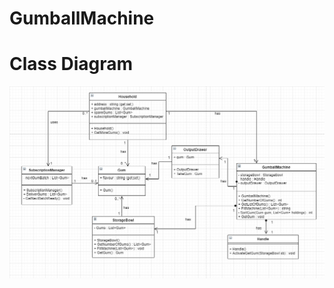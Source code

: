 # GumballMachine
# Class Diagram
![class diagram](https://github.com/PhilipGeil/GumballMachine/blob/master/Gumball.PNG)
